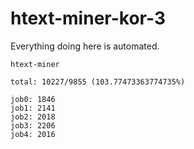 # htext-miner-kor-3

Everything doing here is automated.

```
htext-miner

total: 10227/9855 (103.77473363774735%)

job0: 1846
job1: 2141
job2: 2018
job3: 2206
job4: 2016
```